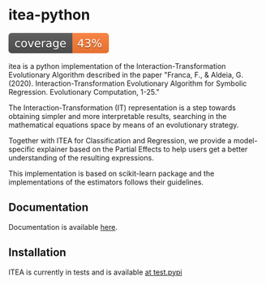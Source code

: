 # itea-python

![code coverage](https://raw.githubusercontent.com/gAldeia/itea-python/main/docsource/source/assets/images/coverage.svg?token=ADGJNIEPNH6CMJCE3R7TY7LAZIZU2)

itea is a python implementation of the Interaction-Transformation Evolutionary
Algorithm described in the paper "Franca, F., & Aldeia, G. (2020).
Interaction-Transformation Evolutionary Algorithm for Symbolic Regression.
Evolutionary Computation, 1-25."

The Interaction-Transformation (IT) representation is a step towards obtaining
simpler and more interpretable results, searching in the mathematical
equations space by means of an evolutionary strategy.

Together with ITEA for Classification and Regression, we provide a
model-specific explainer based on the Partial Effects to help users get a
better understanding of the resulting expressions.

This implementation is based on scikit-learn package and the implementations
of the estimators follows their guidelines.

## Documentation

Documentation is available [here](https://galdeia.github.io/itea-python/).

## Installation

ITEA is currently in tests and is available [at test.pypi](https://test.pypi.org/project/itea/1.0.0/)
